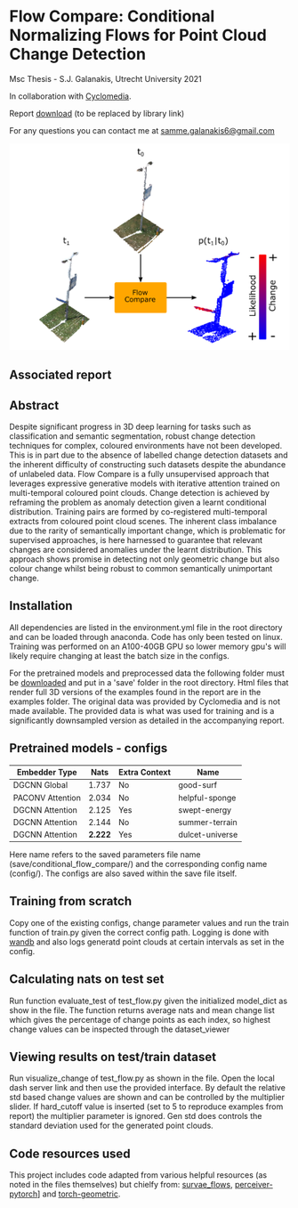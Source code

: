 # Flow Compare: Conditional Normalizing Flows for Point Cloud Change Detection

Msc Thesis - S.J. Galanakis, Utrecht University 2021

In collaboration with [Cyclomedia](https://www.cyclomedia.com/en).

Report [download](https://drive.google.com/file/d/1QVmg3fy74uPK73fdfGQNzA0bxnbJgUeu/view?usp=sharing) (to be replaced by library link)


For any questions you can contact me at [samme.galanakis6@gmail.com](mailto:samme.galanakis6@gmail.com)

![Flow Compare Poster](./poster.png)
<!-- <img src="./poster_svg.svg"> -->

## Associated report

## Abstract

Despite significant progress in 3D deep learning for tasks such as classification and semantic segmentation, robust change detection techniques for complex, coloured environments have not been developed.
This is in part due to the absence of labelled change detection datasets
and the inherent difficulty of constructing such datasets despite the
abundance of unlabeled data. Flow Compare is a fully unsupervised
approach that leverages expressive generative models with iterative
attention trained on multi-temporal coloured point clouds. Change
detection is achieved by reframing the problem as anomaly detection given a learnt conditional distribution. Training pairs are formed
by co-registered multi-temporal extracts from coloured point cloud
scenes. The inherent class imbalance due to the rarity of semantically
important change, which is problematic for supervised approaches,
is here harnessed to guarantee that relevant changes are considered
anomalies under the learnt distribution. This approach shows promise
in detecting not only geometric change but also colour change whilst
being robust to common semantically unimportant change.

## Installation


All dependencies are listed in the environment.yml file in the root directory and can be loaded through anaconda. Code has only been tested on linux.
Training was performed on an A100-40GB GPU so lower memory gpu's will likely require changing at least the batch size in the configs.

For the pretrained models and preprocessed data the following folder must be [downloaded](https://drive.google.com/drive/folders/1nF8r-ij3aJ-MQGxJa7b3mrcjofDq40LU?usp=sharing) and put in a 'save' folder in the root directory. Html files that render full 3D versions of the examples
found in the report are in the examples folder.
The original data was provided by Cyclomedia and is not made available. The provided data is what was used for training and is a significantly downsampled version as detailed in the accompanying report.


## Pretrained models - configs



| Embedder Type     | Nats | Extra Context | Name |
| -------------     | ------------- | ------------- | ------------- |
| DGCNN Global      |  1.737  |No  |good-surf |
| PACONV Attention  |  2.034  |No  |helpful-sponge  |
| DGCNN Attention   | 2.125   |Yes  |swept-energy  |
| DGCNN Attention   |2.144    |No  |summer-terrain  |
| DGCNN Attention   |**2.222**   |Yes  |dulcet-universe  |

Here name refers to the saved parameters file name (save/conditional_flow_compare/) and the corresponding config name (config/). The configs are also saved within the save file itself. 



## Training from scratch

Copy one of the existing configs, change parameter values and run the train function of train.py given the correct config path. Logging is done with [wandb](https://wandb.ai/) and also logs generatd point clouds at certain intervals as set in the config.



## Calculating nats on test set
Run function evaluate_test of test_flow.py given the initialized model_dict as show in the file. The function returns average nats and mean change list which gives the percentage of change points as each index, so highest change values can be inspected through the dataset_viewer

## Viewing results on test/train dataset

Run visualize_change of test_flow.py as shown in the file. Open the local dash server link and then use the provided interface. By default the relative std based change values are shown and can be controlled by the multiplier slider.
If hard_cutoff value is inserted (set to 5 to reproduce examples from report) the multiplier parameter is ignored. Gen std does controls the standard deviation used for the generated point clouds.


## Code resources used

This project includes code adapted from various helpful resources (as noted in the files themselves) but chielfy from: [survae_flows](https://github.com/didriknielsen/survae_flows/), [perceiver-pytorch](https://github.com/lucidrains/perceiver-pytorch)] and [torch-geometric](https://github.com/rusty1s/pytorch_geometric).
